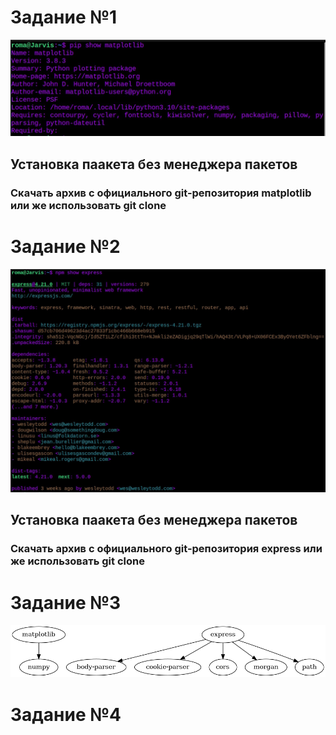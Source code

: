 # Задание №1
![](https://github.com/AinLume/Configuration-management/blob/main/practice_2/2_1.jpg)
## Установка паакета без менеджера пакетов
### Скачать архив с официального git-репозитория matplotlib или же использовать git clone

# Задание №2
![](https://github.com/AinLume/Configuration-management/blob/main/practice_2/2_2.jpg)
## Установка паакета без менеджера пакетов
### Скачать архив с официального git-репозитория express или же использовать git clone

# Задание №3
![](https://github.com/AinLume/Configuration-management/blob/main/practice_2/qwerty.png)

# Задание №4
